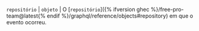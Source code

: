 `repositório` | `objeto` | O [`repositório`]({% ifversion ghec %}/free-pro-team@latest{% endif %}/graphql/reference/objects#repository) em que o evento ocorreu.
